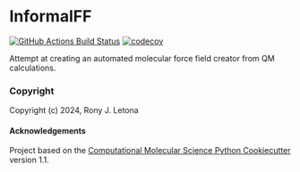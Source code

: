 InformalFF
==============================
[//]: # (Badges)
[![GitHub Actions Build Status](https://github.com/zronyj/informalff/workflows/CI/badge.svg)](https://github.com/zronyj/informalff/actions?query=workflow%3ACI)
[![codecov](https://codecov.io/gh/zronyj/InformalFF/branch/main/graph/badge.svg)](https://codecov.io/gh/zronyj/InformalFF/branch/main)


Attempt at creating an automated molecular force field creator from QM calculations.

### Copyright

Copyright (c) 2024, Rony J. Letona


#### Acknowledgements
 
Project based on the 
[Computational Molecular Science Python Cookiecutter](https://github.com/molssi/cookiecutter-cms) version 1.1.
